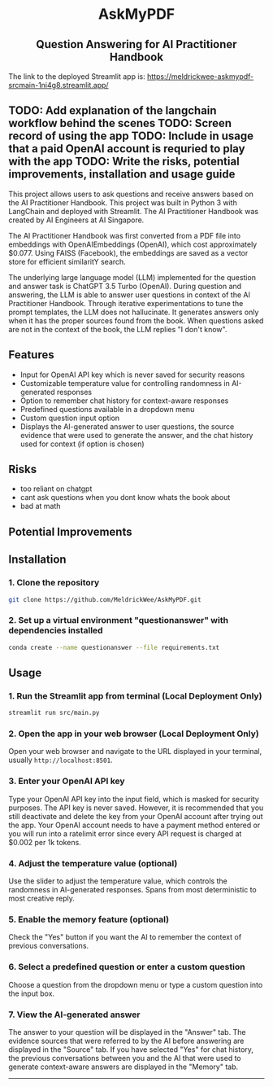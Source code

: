 <h1 align="center">AskMyPDF</h1>
<h2 align="center">Question Answering for AI Practitioner Handbook</h2>

The link to the deployed Streamlit app is: https://meldrickwee-askmypdf-srcmain-1ni4g8.streamlit.app/

TODO: Add explanation of the langchain workflow behind the scenes
TODO: Screen record of using the app
TODO: Include in usage that a paid OpenAI account is requried to play with the app
TODO: Write the risks, potential improvements, installation and usage guide
---

This project allows users to ask questions and receive answers based on the AI Practitioner Handbook.
This project was built in Python 3 with LangChain and deployed with Streamlit.
The AI Practitioner Handbook was created by AI Engineers at AI Singapore.

The AI Practitioner Handbook was first converted from a PDF file into embeddings with OpenAIEmbeddings (OpenAI), 
which cost approximately $0.077. Using FAISS (Facebook), the embeddings are saved as a vector store for 
efficient similaritY search.

The underlying large language model (LLM) implemented for the question and answer task is ChatGPT 3.5 Turbo (OpenAI). 
During question and answering, the LLM is able to answer user questions in context of the AI Practitioner Handbook.
Through iterative experimentations to tune the prompt templates, the LLM does not hallucinate. It generates answers
only when it has the proper sources found from the book. When questions asked are not in the context of the book, 
the LLM replies "I don't know".

## Features

- Input for OpenAI API key which is never saved for security reasons
- Customizable temperature value for controlling randomness in AI-generated responses
- Option to remember chat history for context-aware responses
- Predefined questions available in a dropdown menu
- Custom question input option
- Displays the AI-generated answer to user questions, the source evidence that were used to generate the answer,
and the chat history used for context (if option is chosen)

## Risks

- too reliant on chatgpt
- cant ask questions when you dont know whats the book about
- bad at math

## Potential Improvements

## Installation

### 1. Clone the repository

```bash
git clone https://github.com/MeldrickWee/AskMyPDF.git
```

### 2. Set up a virtual environment "questionanswer" with dependencies installed

```bash
conda create --name questionanswer --file requirements.txt
```

## Usage

### 1. Run the Streamlit app from terminal (Local Deployment Only)

```bash
streamlit run src/main.py
```

### 2. Open the app in your web browser (Local Deployment Only)

Open your web browser and navigate to the URL displayed in your terminal, usually `http://localhost:8501`.

### 3. Enter your OpenAI API key

Type your OpenAI API key into the input field, which is masked for security purposes. The API key is never
saved. However, it is recommended that you still deactivate and delete the key from your OpenAI account after 
trying out the app. 
Your OpenAI account needs to have a payment method entered or you will run into a ratelimit error since every
API request is charged at $0.002 per 1k tokens.

### 4. Adjust the temperature value (optional)

Use the slider to adjust the temperature value, which controls the randomness in AI-generated responses. Spans from most
deterministic to most creative reply.

### 5. Enable the memory feature (optional)

Check the "Yes" button if you want the AI to remember the context of previous conversations.

### 6. Select a predefined question or enter a custom question

Choose a question from the dropdown menu or type a custom question into the input box.

### 7. View the AI-generated answer

The answer to your question will be displayed in the "Answer" tab. The evidence sources that were referred to by the AI before
answering are displayed in the "Source" tab. If you have selected "Yes" for chat history, the previous conversations between you and
the AI that were used to generate context-aware answers are displayed in the "Memory" tab.

---

